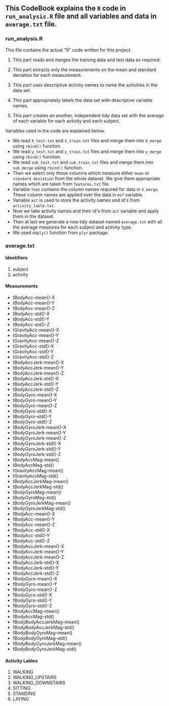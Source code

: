 ## This CodeBook explains the `R` code in `run_analysis.R` file and all variables and data in `average.txt` file.

### run_analysis.R
This file contains the actual "R" code written for this project.

1. This part reads and merges the training data and test data as required.

2. This part extracts only the measurements on the mean and standard deviation for each measurement.

3. This part uses descriptive activity names to name the activities in the data set.

4. This part appropriately labels the data set with descriptive variable names.

5. This part creates an another, independent tidy data set with the average of each variable for each activity and each subject.

Variables used in the code are explained below.
* We read `X_test.txt` and `X_train.txt` files and merge them into `X_merge` using `rbind()` function.
* We read `y_test.txt` and `y_train.txt` files and merge them into `y_merge` using `rbind()` function.
* We read `sub_test.txt` and `sub_train.txt` files and merge them into `sub_merge` using `rbind()` function.
* Then we select only those columns which measure either `mean` or `standard deviation` from the whole dataset. We give them appropriate names which are taken from `features.txt` file.
* Variable `feat` contains the column names required for data in `X_merge`. These column names are applied over the data in `msf` variable.
* Variable `act` is used to store the activity names and id's from `activity_lable.txt`.
* Now we take activity names and their id's from `act` variable and apply them in the dataset.
* Then at last we generate a new tidy dataset named `average.txt` with all the average measures for each subject and activity type.
* We used `ddply()` function from `plyr` package.

### average.txt
#### Identifiers
1. subject
2. activity

#### Measurements
* tBodyAcc-mean()-X 
* tBodyAcc-mean()-Y 
* tBodyAcc-mean()-Z 
* tBodyAcc-std()-X 
* tBodyAcc-std()-Y 
* tBodyAcc-std()-Z 
* tGravityAcc-mean()-X 
* tGravityAcc-mean()-Y 
* tGravityAcc-mean()-Z 
* tGravityAcc-std()-X 
* tGravityAcc-std()-Y 
* tGravityAcc-std()-Z 
* tBodyAccJerk-mean()-X
* tBodyAccJerk-mean()-Y 
* tBodyAccJerk-mean()-Z 
* tBodyAccJerk-std()-X 
* tBodyAccJerk-std()-Y 
* tBodyAccJerk-std()-Z 
* tBodyGyro-mean()-X
* tBodyGyro-mean()-Y 
* tBodyGyro-mean()-Z 
* tBodyGyro-std()-X
* tBodyGyro-std()-Y 
* tBodyGyro-std()-Z
* tBodyGyroJerk-mean()-X 
* tBodyGyroJerk-mean()-Y
* tBodyGyroJerk-mean()-Z 
* tBodyGyroJerk-std()-X 
* tBodyGyroJerk-std()-Y 
* tBodyGyroJerk-std()-Z
* tBodyAccMag-mean() 
* tBodyAccMag-std() 
* tGravityAccMag-mean()
* tGravityAccMag-std() 
* tBodyAccJerkMag-mean() 
* tBodyAccJerkMag-std() 
* tBodyGyroMag-mean()
* tBodyGyroMag-std() 
* tBodyGyroJerkMag-mean() 
* tBodyGyroJerkMag-std()
* fBodyAcc-mean()-X
* fBodyAcc-mean()-Y 
* fBodyAcc-mean()-Z 
* fBodyAcc-std()-X 
* fBodyAcc-std()-Y
* fBodyAcc-std()-Z 
* fBodyAccJerk-mean()-X 
* fBodyAccJerk-mean()-Y 
* fBodyAccJerk-mean()-Z 
* fBodyAccJerk-std()-X 
* fBodyAccJerk-std()-Y 
* fBodyAccJerk-std()-Z
* fBodyGyro-mean()-X 
* fBodyGyro-mean()-Y
* fBodyGyro-mean()-Z 
* fBodyGyro-std()-X
* fBodyGyro-std()-Y 
* fBodyGyro-std()-Z
* fBodyAccMag-mean() 
* fBodyAccMag-std()
* fBodyBodyAccJerkMag-mean() 
* fBodyBodyAccJerkMag-std() 
* fBodyBodyGyroMag-mean()
* fBodyBodyGyroMag-std()
* fBodyBodyGyroJerkMag-mean() 
* fBodyBodyGyroJerkMag-std()

#### Activity Lables

1. WALKING 
2. WALKING_UPSTAIRS
3. WALKING_DOWNSTAIRS
4. SITTING
5. STANDING
6. LAYING
